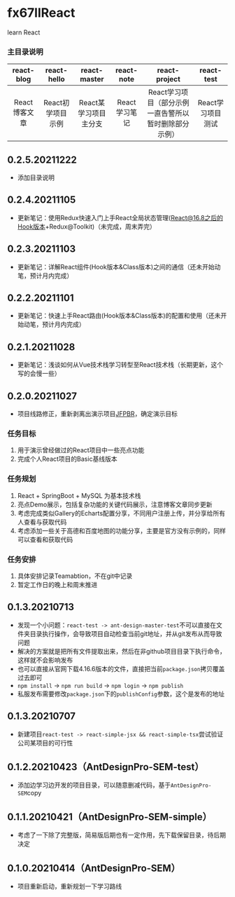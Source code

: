 # fx67llReact
learn React


### 主目录说明
|  react-blog   | react-hello  |  react-master  |  react-note  |  react-project  |  react-test  |
|  :----:  |  :----:  |  :----:  |  :----:  |  :----:  |  :----:  |
|  React博客文章  |  React初学项目示例  |  React某学习项目主分支  |  React学习笔记  |  React学习项目（部分示例一直告警所以暂时删除部分示例）  |  React学习项目测试  |


## 0.2.5.20211222
* 添加目录说明  

## 0.2.4.20211105  
* 更新笔记：使用Redux快速入门上手React全局状态管理(React@16.8之后的Hook版本+Redux@Toolkit)（未完成，周末弄完）

## 0.2.3.20211103
* 更新笔记：详解React组件(Hook版本&Class版本)之间的通信（还未开始动笔，预计月内完成）  

## 0.2.2.20211101
* 更新笔记：快速上手React路由(Hook版本&Class版本)的配置和使用（还未开始动笔，预计月内完成）  

## 0.2.1.20211028
* 更新笔记：浅谈如何从Vue技术栈学习转型至React技术栈（长期更新，这个写的会慢一些）  

## 0.2.0.20211027
* 项目线路修正，重新剥离出演示项目[JFPBR](https://github.com/fx67ll/JFPBR)，确定演示目标  

### 任务目标
1. 用于演示曾经做过的React项目中一些亮点功能  
2. 完成个人React项目的Basic基线版本  

### 任务规划
1. React + SpringBoot +  MySQL 为基本技术栈  
2. 亮点Demo展示，包括复杂功能的关键代码展示，注意博客文章同步更新  
3. 考虑完成类似Gallery的Echarts配置分享，不同用户注册上传，并分享给所有人查看与获取代码  
4. 考虑添加一些关于高德和百度地图的功能分享，主要是官方没有示例的，同样可以查看和获取代码  

### 任务安排
1. 具体安排记录Teamabtion，不在git中记录  
2. 暂定工作日的晚上和周末推进  

## 0.1.3.20210713
* 发现一个小问题：`react-test -> ant-design-master-test`不可以直接在文件夹目录执行操作，会导致项目自动检查当前git地址，并从git发布从而导致问题  
* 解决的方案就是把所有文件提取出来，然后在非github项目目录下执行命令，这样就不会影响发布  
* 也可以直接从官网下载4.16.6版本的文件，直接把当前`package.json`拷贝覆盖过去即可  
* `npm install` -> `npm run build` -> `npm login` -> `npm publish`  
* 私服发布需要修改`package.json`下的`publishConfig`参数，这个是发布的地址  

## 0.1.3.20210707
* 新建项目`react-test -> react-simple-jsx && react-simple-tsx`尝试验证公司某项目的可行性  

## 0.1.2.20210423（AntDesignPro-SEM-test）
* 添加边学习边开发的项目目录，可以随意删减代码，基于`AntDesignPro-SEM`copy

## 0.1.1.20210421（AntDesignPro-SEM-simple）
* 考虑了一下除了完整版，简易版后期也有一定作用，先下载保留目录，待后期决定

## 0.1.0.20210414（AntDesignPro-SEM）
* 项目重新启动，重新规划一下学习路线